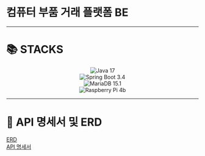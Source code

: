 # 컴퓨터 부품 거래 플랫폼 BE

<hr />
<h1>📚 STACKS</h1>
<div align=center>
  <img src="https://img.shields.io/badge/Java%2017-007396?style=for-the-badge&logo=Java&logoColor=white" alt="Java 17"><br>
  <img src="https://img.shields.io/badge/Spring%20Boot%203.4-6DB33F?style=for-the-badge&logo=SpringBoot&logoColor=white" alt="Spring Boot 3.4"><br>
  <img src="https://img.shields.io/badge/MariaDB%2015.1-003545?style=for-the-badge&logo=MariaDB&logoColor=white" alt="MariaDB 15.1"><br>
  <img src="https://img.shields.io/badge/Raspberry%20Pi-A22846?style=for-the-badge&logo=RaspberryPi&logoColor=white" alt="Raspberry Pi 4b">
</div>

<hr />
<h1>📝 API 명세서 및 ERD</h1>
<div>
</div>
<a href="https://www.erdcloud.com/d/obR5XazviS6jRyov8">ERD</a><br>
<a href="">API 명세서</a><br>

